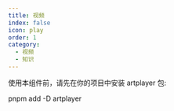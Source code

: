 ```yaml
---
title: 视频
index: false
icon: play
order: 1
category:
  - 视频
  - 知识
---
```


<Catalog />

使用本组件前，请先在你的项目中安装 artplayer 包:

pnpm add -D artplayer

<ArtPlayer src="https://vp-demo.u2sb.com/video/caminandes_03_llamigos_720p.mp4" />

<ArtPlayer
  src="https://vp-demo.u2sb.com/video/caminandes_03_llamigos_720p.mp4"
  poster="/poster.svg"
/>

<ArtPlayer
  src="https://vp-demo.u2sb.com/video/caminandes_03_llamigos_720p.mp4"
  airplay
  aspect-ratio
  auto-size
  auto-orientation
  auto-playback
  fast-forward
  flip
  fullscreen-web
  lock
  loop
  is-live
  muted
  mini-progress-bar
  pip
  screenshot
  subtitle-offset
/>
